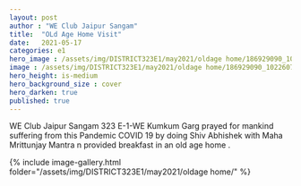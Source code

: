 ```yaml
---
layout: post
author : "WE Club Jaipur Sangam"
title:  "OLd Age Home Visit"
date:   2021-05-17
categories: e1
hero_image : /assets/img/DISTRICT323E1/may2021/oldage home/186929090_10226074741205930_4501837793885204040_n.jpg
image : /assets/img/DISTRICT323E1/may2021/oldage home/186929090_10226074741205930_4501837793885204040_n.jpg
hero_height: is-medium
hero_background_size : cover
hero_darken: true
published: true
---
```


WE Club Jaipur Sangam 323 E-1-WE Kumkum Garg prayed for mankind suffering from this Pandemic  COVID 19 by doing Shiv Abhishek with Maha Mrittunjay Mantra n provided breakfast in an old age home . 

{% include image-gallery.html folder="/assets/img/DISTRICT323E1/may2021/oldage home/" %}